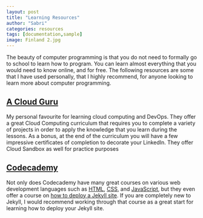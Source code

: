 ```yaml
---
layout: post
title: "Learning Resources"
author: "Sabri"
categories: resources
tags: [documentation,sample]
image: Finland 2.jpg
---
```


The beauty of computer programming is that you do not need to formally go to school to learn how to program. You can learn almost everything that you would need to know online, and for free. The following resources are some that I have used personally, that I highly recommend, for anyone looking to learn more about computer programming.

## [A Cloud Guru](https://acloudguru.com/)

My personal favourite for learning cloud computing and DevOps. They offer a great Cloud Computing curriculum that requires you to complete a variety of projects in order to apply the knowledge that you learn during the lessons. As a bonus, at the end of the curriculum you will have a few impressive certificates of completion to decorate your LinkedIn. They offer Cloud Sandbox as well for practice purposes

## [Codecademy](https://www.codecademy.com/)

Not only does Codecademy have many great courses on various web development languages such as [HTML](https://www.codecademy.com/learn/learn-html), [CSS](https://www.codecademy.com/learn/learn-css), and [JavaScript](https://www.codecademy.com/learn/introduction-to-javascript), but they even offer a course on [how to deploy a Jekyll site](https://www.codecademy.com/learn/deploy-a-website). If you are completely new to Jekyll, I would recommend working through that course as a great start for learning how to deploy your Jekyll site.